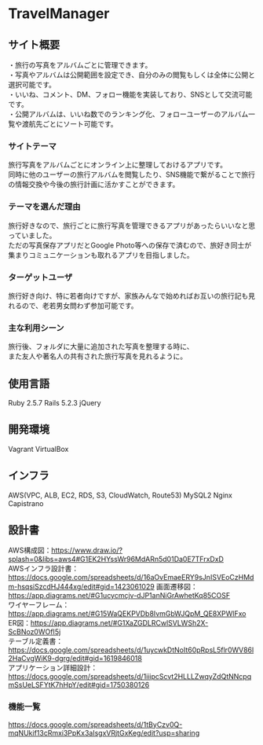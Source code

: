 # TravelManager

## サイト概要
・旅行の写真をアルバムごとに管理できます。<br>
・写真やアルバムは公開範囲を設定でき、自分のみの閲覧もしくは全体に公開と選択可能です。<br>
・いいね、コメント、DM、フォロー機能を実装しており、SNSとして交流可能です。<br>
・公開アルバムは、いいね数でのランキング化、フォローユーザーのアルバム一覧や渡航先ごとにソート可能です。

### サイトテーマ
旅行写真をアルバムごとにオンライン上に整理しておけるアプリです。<br>
同時に他のユーザーの旅行アルバムを閲覧したり、SNS機能で繋がることで旅行の情報交換や今後の旅行計画に活かすことができます。

### テーマを選んだ理由
旅行好きなので、旅行ごとに旅行写真を管理できるアプリがあったらいいなと思っていました。<br>
ただの写真保存アプリだとGoogle Photo等への保存で済むので、旅好き同士が集まりコミュニケーションも取れるアプリを目指しました。

### ターゲットユーザ
旅行好き向け、特に若者向けですが、家族みんなで始めればお互いの旅行記も見れるので、老若男女問わず参加可能です。

### 主な利用シーン
旅行後、フォルダに大量に追加された写真を整理する時に、<br>
また友人や著名人の共有された旅行写真を見れるように。


## 使用言語
Ruby 2.5.7
Rails 5.2.3
jQuery

## 開発環境
Vagrant
VirtualBox

## インフラ
AWS(VPC, ALB, EC2, RDS, S3, CloudWatch, Route53)
MySQL2
Nginx
Capistrano

## 設計書
AWS構成図：https://www.draw.io/?splash=0&libs=aws4#G1EK2HYssWr96MdARn5d01Da0E7TFrxDxD<br>
AWSインフラ設計書：https://docs.google.com/spreadsheets/d/16aOvEmaeERY9sJnISVEoCzHMdm-hsqsiSzcdHJ444xg/edit#gid=1423061029
画面遷移図：https://app.diagrams.net/#G1ucycmcjv-dJP1anNiGrAwhetKq85COSF<br>
ワイヤーフレーム：https://app.diagrams.net/#G15WaQEKPVDb8IvmGbWJQpM_QE8XPWlFxo<br>
ER図：https://app.diagrams.net/#G1XaZGDLRCwlSVLWSh2X-ScBNoz0WOfI5j<br>
テーブル定義書：https://docs.google.com/spreadsheets/d/1uycwkDtNoIt60pRpsL5flr0WV86l2HaCvgWiK9-dgrg/edit#gid=1619846018<br>
アプリケーション詳細設計：https://docs.google.com/spreadsheets/d/1iiipcScvt2HLLLZwqyZdQtNNcpqmSsUeLSFYtK7hHpY/edit#gid=1750380126<br>

### 機能一覧
https://docs.google.com/spreadsheets/d/1tByCzv0Q-mqNUkif13cRmxi3PpKx3aIsgxVRjtGxKeg/edit?usp=sharing


